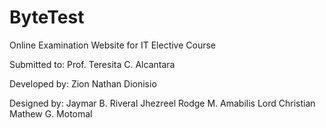# ByteTest

Online Examination Website for IT Elective Course

Submitted to:
Prof. Teresita C. Alcantara

Developed by:
Zion Nathan Dionisio

Designed by:
Jaymar B. Riveral
Jhezreel Rodge M. Amabilis
Lord Christian Mathew G. Motomal
